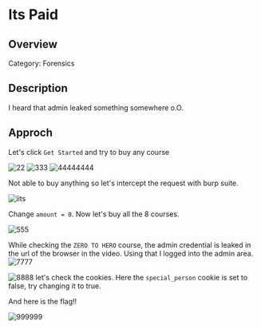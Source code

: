# Its Paid
   ## Overview
 
   Category: Forensics
   
   ## Description
   I heard that admin leaked something somewhere o.O.
   
   ## Approch
   
  Let's click `Get Started` and try to buy any course
  
   ![22](https://user-images.githubusercontent.com/60851229/136033943-4e1f6ada-a4ca-433e-b953-18b4365ce67b.png)
![333](https://user-images.githubusercontent.com/60851229/136033948-e1bcc93d-83b8-4b16-8542-de62f8cd5429.png)
![44444444](https://user-images.githubusercontent.com/60851229/136033949-b66f1a8b-59d6-47e6-ba3c-4cc68b18a665.png)

 

Not able to buy anything so let's intercept the request with burp suite.

![iits](https://user-images.githubusercontent.com/60851229/136034005-744d4c02-8450-4b6a-a8ec-0f6df9260bba.png)


Change `amount = 0`.
Now let's buy all the 8 courses.

![555](https://user-images.githubusercontent.com/60851229/136034031-b1cfcf13-1202-4e6f-af27-a42ba785e8e9.png)


While checking the `ZERO TO HERO` course, the admin credential is leaked in the url of the browser in the video. Using that I logged into the admin area.
![7777](https://user-images.githubusercontent.com/60851229/136034060-97fac18a-fd06-4332-9912-0a8e8aa2cfb1.png)

![8888](https://user-images.githubusercontent.com/60851229/136034070-248509c9-75a5-4919-8299-0941fdaecff9.png)
let's check the cookies. Here the `special_person` cookie is set to false, try changing  it to true.

And here is the flag!!


![999999](https://user-images.githubusercontent.com/60851229/136034107-00863962-2e08-470f-93ed-8c73f9ec22b5.png)


